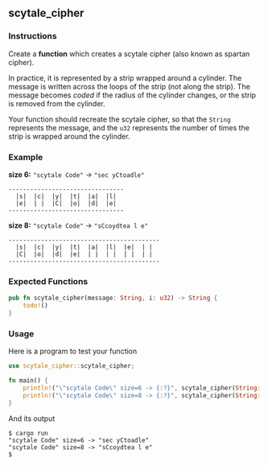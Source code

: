 ## scytale_cipher

### Instructions

Create a **function** which creates a scytale cipher (also known as spartan cipher).

In practice, it is represented by a strip wrapped around a cylinder. The message is written across the loops of the strip (not along the strip). The message becomes *coded* if the radius of the cylinder changes, or the strip is removed from the cylinder.

Your function should recreate the scytale cipher, so that the `String` represents the message, and the `u32` represents the number of times the strip is wrapped around the cylinder.

### Example

**size 6:** `"scytale Code"` -> `"sec yCtoadle"`

```console
--------------------------------
  |s|  |c|  |y|  |t|  |a|  |l|
  |e|  | |  |C|  |o|  |d|  |e|
--------------------------------
```

**size 8:** `"scytale Code"` -> `"sCcoydtea l e"`


```console
------------------------------------------
  |s|  |c|  |y|  |t|  |a|  |l|  |e|  | |
  |C|  |o|  |d|  |e|  | |  | |  | |  | |
------------------------------------------
```

### Expected Functions

```rust
pub fn scytale_cipher(message: String, i: u32) -> String {
    todo!()
}
```

### Usage

Here is a program to test your function

```rust
use scytale_cipher::scytale_cipher;

fn main() {
    println!("\"scytale Code\" size=6 -> {:?}", scytale_cipher(String::from("scytale Code"), 6)));
    println!("\"scytale Code\" size=8 -> {:?}", scytale_cipher(String::from("scytale Code"), 8)));
}
```

And its output

```console
$ cargo run
"scytale Code" size=6 -> "sec yCtoadle"
"scytale Code" size=8 -> "sCcoydtea l e"
$
```
